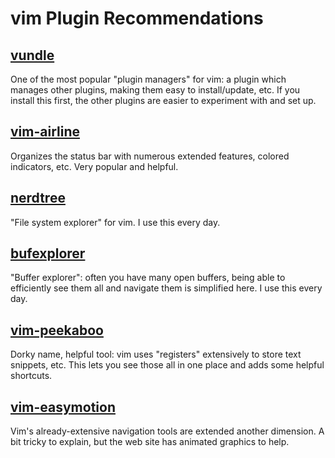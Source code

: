 # vim Plugin Recommendations

## [vundle](https://github.com/VundleVim/Vundle.vim)

One of the most popular "plugin managers" for vim: a plugin which manages other plugins, making them easy to install/update, etc.  If you install this first, the
other plugins are easier to experiment with and set up.

## [vim-airline](https://github.com/vim-airline/vim-airline)

Organizes the status bar with numerous extended features, colored indicators, etc.  Very popular and helpful.

## [nerdtree](https://github.com/preservim/nerdtree)

"File system explorer" for vim.  I use this every day.

## [bufexplorer](https://github.com/jlanzarotta/bufexplorer)

"Buffer explorer": often you have many open buffers, being able to
efficiently see them all and navigate them is simplified here.  I use this every day.

## [vim-peekaboo](https://github.com/junegunn/vim-peekaboo)

Dorky name, helpful tool: vim uses "registers" extensively to store text snippets, etc.  This lets you see those all in one place and adds some helpful shortcuts.

## [vim-easymotion](https://github.com/easymotion/vim-easymotion)

Vim's already-extensive navigation tools are extended another dimension.  A bit tricky to explain, but the web site has animated graphics to help.

